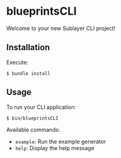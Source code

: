 # blueprintsCLI

Welcome to your new Sublayer CLI project!

## Installation

Execute:

    $ bundle install

## Usage

To run your CLI application:

```
$ bin/blueprintsCLI
```

Available commands:
- `example`: Run the example generator
- `help`: Display the help message

